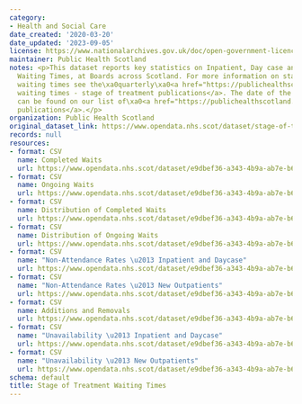 ```yaml
---
category:
- Health and Social Care
date_created: '2020-03-20'
date_updated: '2023-09-05'
license: https://www.nationalarchives.gov.uk/doc/open-government-licence/version/3/
maintainer: Public Health Scotland
notes: <p>This dataset reports key statistics on Inpatient, Day case and New Outpatient
  Waiting Times, at Boards across Scotland. For more information on stage of treatment
  waiting times see the\xa0quarterly\xa0<a href="https://publichealthscotland.scot/publications/nhs-waiting-times-stage-of-treatment/">NHS
  waiting times - stage of treatment publications</a>. The date of the next release
  can be found on our list of\xa0<a href="https://publichealthscotland.scot/publications/forthcoming-publications/">forthcoming
  publications</a>.</p>
organization: Public Health Scotland
original_dataset_link: https://www.opendata.nhs.scot/dataset/stage-of-treatment-waiting-times
records: null
resources:
- format: CSV
  name: Completed Waits
  url: https://www.opendata.nhs.scot/dataset/e9dbef36-a343-4b9a-ab7e-b6e6cbcbb38e/resource/4c091d26-1492-41e5-9577-832cbc1cd4cf/download/sot_performance_completed_waits_jun23.csv
- format: CSV
  name: Ongoing Waits
  url: https://www.opendata.nhs.scot/dataset/e9dbef36-a343-4b9a-ab7e-b6e6cbcbb38e/resource/5816ec92-66bf-4033-ae55-9df45ff19d49/download/sot_performance_ongoing_waits_jun23.csv
- format: CSV
  name: Distribution of Completed Waits
  url: https://www.opendata.nhs.scot/dataset/e9dbef36-a343-4b9a-ab7e-b6e6cbcbb38e/resource/685a5dde-adaa-4ea4-94b0-ca9af032184f/download/sot_distribution_of_completed_waits_jun23.csv
- format: CSV
  name: Distribution of Ongoing Waits
  url: https://www.opendata.nhs.scot/dataset/e9dbef36-a343-4b9a-ab7e-b6e6cbcbb38e/resource/093f04a5-bb8f-4ce6-9016-d4fa0a912630/download/sot_distribution_of_ongoing_waits_jun23.csv
- format: CSV
  name: "Non-Attendance Rates \u2013 Inpatient and Daycase"
  url: https://www.opendata.nhs.scot/dataset/e9dbef36-a343-4b9a-ab7e-b6e6cbcbb38e/resource/492f9e04-b2ff-4c20-a235-a32dbab17ab4/download/sot_na_rates_ipdc_jun23.csv
- format: CSV
  name: "Non-Attendance Rates \u2013 New Outpatients"
  url: https://www.opendata.nhs.scot/dataset/e9dbef36-a343-4b9a-ab7e-b6e6cbcbb38e/resource/f7f2e127-27a7-4368-a4d9-a6906a63d244/download/sot_na_rates_newop_jun23.csv
- format: CSV
  name: Additions and Removals
  url: https://www.opendata.nhs.scot/dataset/e9dbef36-a343-4b9a-ab7e-b6e6cbcbb38e/resource/10dd6ca4-1868-464c-8d20-7f9261070484/download/sot_removal_reasons_jun23.csv
- format: CSV
  name: "Unavailability \u2013 Inpatient and Daycase"
  url: https://www.opendata.nhs.scot/dataset/e9dbef36-a343-4b9a-ab7e-b6e6cbcbb38e/resource/22ecd482-f3b5-45f9-9477-029afad87bc9/download/sot_unavailability_ipdc_jun23.csv
- format: CSV
  name: "Unavailability \u2013 New Outpatients"
  url: https://www.opendata.nhs.scot/dataset/e9dbef36-a343-4b9a-ab7e-b6e6cbcbb38e/resource/7c648cd6-0742-44ed-a8b3-efea3cfc3614/download/sot_unavailability_newop_jun23.csv
schema: default
title: Stage of Treatment Waiting Times
---
```

